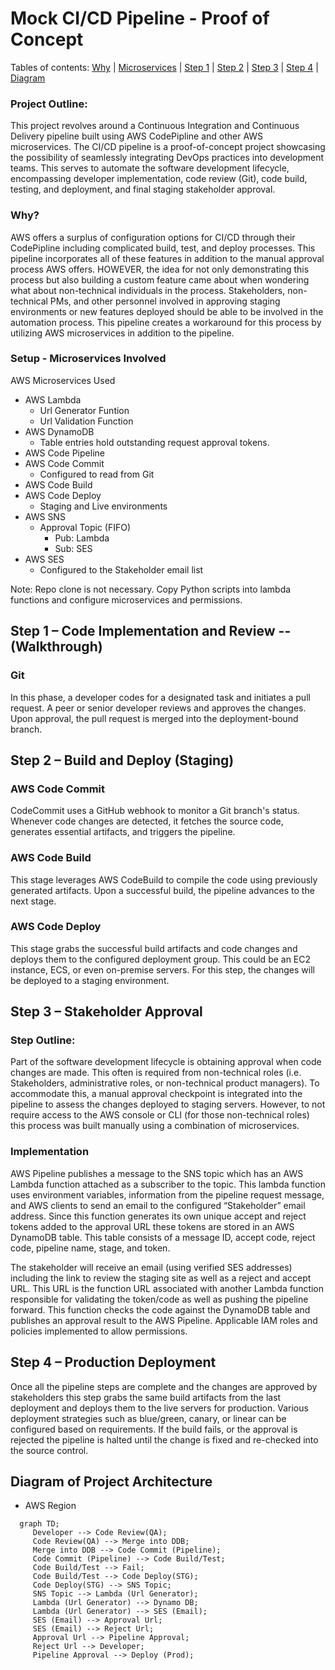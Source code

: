 # Mock CI/CD Pipeline - Proof of Concept

Tables of contents: [Why](#why) | [Microservices](#setup---microservices-involved) | [Step 1](#step-1--code-implementation-and-review------walkthrough) | [Step 2](#step-2--build-and-deploy-staging) | [Step 3](#step-3--stakeholder-approval) | [Step 4](#step-4--production-deployment) | [Diagram](#diagram-of-project-architecture)

### Project Outline: 
This project revolves around a Continuous Integration and Continuous Delivery pipeline built using AWS CodePipline and other AWS microservices. The CI/CD pipeline is a proof-of-concept project showcasing the possibility of seamlessly integrating DevOps practices into development teams. This serves to automate the software development lifecycle, encompassing developer implementation, code review (Git), code build, testing, and deployment, and final staging stakeholder approval.

### Why? 
AWS offers a surplus of configuration options for CI/CD through their CodePipline including complicated build, test, and deploy processes. This pipeline incorporates all of these features in addition to the manual approval process AWS offers. HOWEVER, the idea for not only demonstrating this process but also building a custom feature came about when wondering what about non-technical individuals in the process. Stakeholders, non-technical PMs, and other personnel involved in approving staging environments or new features deployed should be able to be involved in the automation process. This pipeline creates a workaround for this process by utilizing AWS microservices in addition to the pipeline.

### Setup - Microservices Involved

AWS Microservices Used
- AWS Lambda
    - Url Generator Funtion
    - Url Validation Function
- AWS DynamoDB
    - Table entries hold outstanding request approval tokens.
- AWS Code Pipeline
- AWS Code Commit
    - Configured to read from Git
- AWS Code Build
- AWS Code Deploy
    - Staging and Live environments
- AWS SNS 
    - Approval Topic (FIFO)
        - Pub: Lambda
        - Sub: SES
- AWS SES
    - Configured to the Stakeholder email list

Note: Repo clone is not necessary. 
Copy Python scripts into lambda functions and configure microservices and permissions.

## Step 1 – Code Implementation and Review  --  (Walkthrough)

### Git
In this phase, a developer codes for a designated task and initiates a pull request. A peer or senior developer reviews and approves the changes. Upon approval, the pull request is merged into the deployment-bound branch.

## Step 2 – Build and Deploy (Staging)

### AWS Code Commit

CodeCommit uses a GitHub webhook to monitor a Git branch's status. Whenever code changes are detected, it fetches the source code, generates essential artifacts, and triggers the pipeline.

### AWS Code Build
This stage leverages AWS CodeBuild to compile the code using previously generated artifacts. Upon a successful build, the pipeline advances to the next stage.

### AWS Code Deploy 
This stage grabs the successful build artifacts and code changes and deploys them to the configured deployment group. This could be an EC2 instance, ECS, or even on-premise servers. For this step, the changes will be deployed to a staging environment. 

## Step 3 – Stakeholder Approval

### Step Outline: 
Part of the software development lifecycle is obtaining approval when code changes are made. This often is required from non-technical roles (i.e. Stakeholders, administrative roles, or non-technical product managers). To accommodate this, a manual approval checkpoint is integrated into the pipeline to assess the changes deployed to staging servers. However, to not require access to the AWS console or CLI (for those non-technical roles) this process was built manually using a combination of microservices. 

### Implementation
AWS Pipeline publishes a message to the SNS topic which has an AWS Lambda function attached as a subscriber to the topic. This lambda function uses environment variables, information from the pipeline request message, and AWS clients to send an email to the configured “Stakeholder” email address. Since this function generates its own unique accept and reject tokens added to the approval URL these tokens are stored in an AWS DynamoDB table. This table consists of a message ID, accept code, reject code, pipeline name, stage, and token. 

The stakeholder will receive an email (using verified SES addresses) including the link to review the staging site as well as a reject and accept URL. This URL is the function URL associated with another Lambda function responsible for validating the token/code as well as pushing the pipeline forward. This function checks the code against the DynamoDB table and publishes an approval result to the AWS Pipeline. Applicable IAM roles and policies implemented to allow permissions. 

## Step 4 – Production Deployment

Once all the pipeline steps are complete and the changes are approved by stakeholders this step grabs the same build artifacts from the last deployment and deploys them to the live servers for production. Various deployment strategies such as blue/green, canary, or linear can be configured based on requirements. If the build fails, or the approval is rejected the pipeline is halted until the change is fixed and re-checked into the source control. 

## Diagram of Project Architecture

  - AWS Region 

   ```mermaid
     graph TD;
        Developer --> Code Review(QA);
        Code Review(QA) --> Merge into DDB;
        Merge into DDB --> Code Commit (Pipeline);
        Code Commit (Pipeline) --> Code Build/Test;
        Code Build/Test --> Fail;
        Code Build/Test --> Code Deploy(STG);
        Code Deploy(STG) --> SNS Topic;
        SNS Topic --> Lambda (Url Generator);
        Lambda (Url Generator) --> Dynamo DB;
        Lambda (Url Generator) --> SES (Email);
        SES (Email) --> Approval Url;
        SES (Email) --> Reject Url;
        Approval Url --> Pipeline Approval;
        Reject Url --> Developer;
        Pipeline Approval --> Deploy (Prod);
   ```
